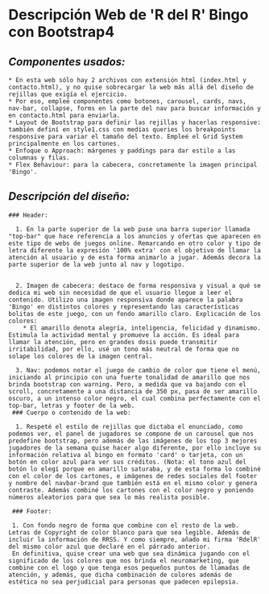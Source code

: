 # **Descripción Web de 'R del R' Bingo con Bootstrap4**

## *Componentes usados:*
    * En esta web sólo hay 2 archivos con extensión html (index.html y contacto.html), y no quise sobrecargar la web más allá del diseño de rejillas que exigía el ejercicio.
    * Por eso, empleé componentes como botones, carousel, cards, navs, nav-bar, collapse, forms en la parte del nav para buscar información y en contacto.html para enviarla. 
    * Layout de Bootstrap para definir las rejillas y hacerlas responsive: también definí en style1.css con medias queries los breakpoints responsive para variar el tamaño del texto. Empleé el Grid System principalmente en los cartones.
    * Enfoque o Approach: márgenes y paddings para dar estilo a las columnas y filas.
    * Flex Behaviour: para la cabecera, concretamente la imagen principal 'Bingo'.

## *Descripción del diseño:*
    ### Header: 

      1. En la parte superior de la web puse una barra superior llamada "top-bar" que hace referencia a los anuncios y ofertas que aparecen en este tipo de webs de juegos online. Remarcando en otro color y tipo de letra diferente la expresión '100% extra' con el objetivo de llamar la atención al usuario y de esta forma animarlo a jugar. Además decora la parte superior de la web junto al nav y logotipo.
    
    
      2. Imagen de cabecera: destaco de forma responsiva y visual a qué se dedica mi web sin necesidad de que el usuario llegue a leer el contenido. Utilizo una imagen responsiva donde aparece la palabra 'Bingo' en distintos colores y representando las características bolitas de este juego, con un fondo amarillo claro. Explicación de los colores:
        * El amarillo denota alegría, inteligencia, felicidad y dinamismo. Estimula la actividad mental y promueve la acción. Es ideal para llamar la atención, pero en grandes dosis puede transmitir irritabilidad, por ello, usé un tono más neutral de forma que no solape los colores de la imagen central.
        
      3. Nav: podemos notar el juego de cambio de color que tiene el menú, iniciando al principio con una fuerte tonalidad de amarillo que nos brinda bootstrap con warning. Pero, a medida que va bajando con el scroll, concretamente a una distancia de 350 px, pasa de ser amarillo oscuro, a un intenso color negro, el cual combina perfectamente con el top-bar, letras y footer de la web.
     ### Cuerpo o contenido de la web:
     
      1. Respeté el estilo de rejillas que dictaba el enunciado, como podemos ver, el panel de jugadores se compone de un carousel que nos predefine bootstrap, pero además de las imágenes de los top 3 mejores jugadores de la semana quise hacer algo diferente, por ello incluye su información relativa al bingo en formato 'card' o tarjeta, con un botón en color azul para ver sus créditos. (Nota: el tono azul del botón lo elegí porque en amarillo saturaba, y de esta forma lo combiné con el color de los cartones, e imágenes de redes sociales del footer y nombre del navbar-brand que también está en el mismo color y genera contraste. Además combiné los cartones con el color negro y poniendo números aleatorios para que sea lo más realista posible.
      
     ### Footer:
     
     1. Con fondo negro de forma que combine con el resto de la web. Letras de Copyright de color blanco para que sea legible. Además de incluir la información de RRSS. Y como siempre, añado mi firma 'RdelR' del mismo color azul que declaré en el párrado anterior.
     En definitiva, quise crear una web que sea dinámica jugando con el significado de los colores que nos brinda el neuromarketing, que combine con el logo y que tenga esos pequeños puntos de llamadas de atención, y además, que dicha combinación de colores además de estética no sea perjudicial para personas que padecen epilepsia.
   
    
